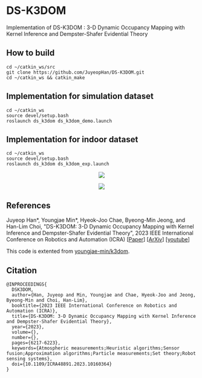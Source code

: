 # DS-K3DOM

Implementation of DS-K3DOM : 3-D Dynamic Occupancy Mapping with Kernel Inference and Dempster-Shafer Evidential Theory

## How to build

```console
cd ~/catkin_ws/src
git clone https://github.com/JuyeopHan/DS-K3DOM.git
cd ~/catkin_ws && catkin_make
```

## Implementation for simulation dataset

```console
cd ~/catkin_ws
source devel/setup.bash
roslaunch ds_k3dom ds_k3dom_demo.launch
```


## Implementation for indoor dataset

```console
cd ~/catkin_ws
source devel/setup.bash
roslaunch ds_k3dom ds_k3dom_exp.launch
```


<p align="center">
  <img src="./docs/simulation.gif">
</p>

<p align="center">
  <img src="./docs/experiment.gif">
</p>


## References

Juyeop Han*, Youngjae Min*, Hyeok-Joo Chae, Byeong-Min Jeong, and Han-Lim Choi, "DS-K3DOM: 3-D Dynamic Occupancy Mapping with Kernel Inference
and Dempster-Shafer Evidential Theory", 2023 IEEE International Conference on Robotics and Automation (ICRA) \[[Paper](https://ieeexplore.ieee.org/stamp/stamp.jsp?arnumber=10160364)] \[[ArXiv](https://arxiv.org/abs/2209.07764)\] \[[youtube](https://www.youtube.com/watch?v=l_vRqDmNyWE)\] 

This code is extented from [youngjae-min/k3dom](https://github.com/youngjae-min/k3dom).

## Citation

```
@INPROCEEDINGS{
  DSK3DOM,
  author={Han, Juyeop and Min, Youngjae and Chae, Hyeok-Joo and Jeong, Byeong-Min and Choi, Han-Lim},
  booktitle={2023 IEEE International Conference on Robotics and Automation (ICRA)}, 
  title={DS-K3DOM: 3-D Dynamic Occupancy Mapping with Kernel Inference and Dempster-Shafer Evidential Theory}, 
  year={2023},
  volume={},
  number={},
  pages={6217-6223},
  keywords={Atmospheric measurements;Heuristic algorithms;Sensor fusion;Approximation algorithms;Particle measurements;Set theory;Robot sensing systems},
  doi={10.1109/ICRA48891.2023.10160364}
}
```
